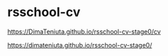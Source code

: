 # rsschool-cv
https://DimaTeniuta.github.io/rsschool-cv-stage0/cv

https://dimateniuta.github.io/rsschool-cv-stage0/
